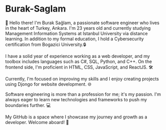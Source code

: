 # Burak-Saglam

👋 Hello there! I'm Burak Sağlam, a passionate software engineer who lives in the heart of Turkey, Ankara. I'm 23 years old and currently studying Management Information Systems at Istanbul University via distance learning. In addition to my formal education, I hold a Cybersecurity certification from Bogazici University.🔒

I have a solid year of experience working as a web developer, and my toolbox includes languages such as C#, SQL, Python, and C++. On the frontend side, I'm proficient in HTML, CSS, JavaScript, and ReactJS. 🛠️

Currently, I'm focused on improving my skills and I enjoy creating projects using Djongo for website development. 🌐

Software engineering is more than a profession for me; it's my passion. I'm always eager to learn new technologies and frameworks to push my boundaries further. 💻

My GitHub is a space where I showcase my journey and growth as a developer. Welcome aboard! 🚀
